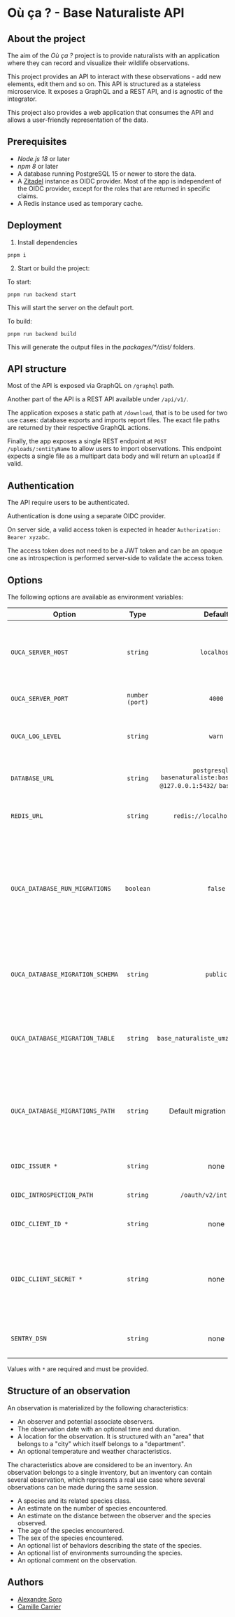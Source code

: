 # Où ça ? - Base Naturaliste API

## About the project

The aim of the _Où ça ?_ project is to provide naturalists with an application where they can record and visualize their wildlife observations.

This project provides an API to interact with these observations - add new elements, edit them and so on.
This API is structured as a stateless microservice. It exposes a GraphQL and a REST API, and is agnostic of the integrator.

This project also provides a web application that consumes the API and allows a user-friendly representation of the data.

## Prerequisites

- _Node.js 18_ or later
- _npm 8_ or later
- A database running PostgreSQL 15 or newer to store the data.
- A [Zitadel](https://zitadel.com/) instance as OIDC provider. Most of the app is independent of the OIDC provider, except for the roles that are returned in specific claims.
- A Redis instance used as temporary cache.

## Deployment

1. Install dependencies

```
pnpm i
```

2. Start or build the project:

To start:

```
pnpm run backend start
```

This will start the server on the default port.

To build:

```
pnpm run backend build
```

This will generate the output files in the _packages/\*/dist/_ folders.

## API structure

Most of the API is exposed via GraphQL on `/graphql` path.

Another part of the API is a REST API available under `/api/v1/`.

The application exposes a static path at `/download`, that is to be used for two use cases: database exports and imports report files. The exact file paths are returned by their respective GraphQL actions.

Finally, the app exposes a single REST endpoint at `POST /uploads/:entityName` to allow users to import observations. This endpoint expects a single file as a multipart data body and will return an `uploadId` if valid.

## Authentication

The API require users to be authenticated.

Authentication is done using a separate OIDC provider.

On server side, a valid access token is expected in header `Authorization: Bearer xyzabc`.

The access token does not need to be a JWT token and can be an opaque one as introspection is performed server-side to validate the access token.

## Options

The following options are available as environment variables:

| Option                           |      Type       |                                        Default                                         | Description                                                                                                                                                                                                                                         |
| -------------------------------- | :-------------: | :------------------------------------------------------------------------------------: | --------------------------------------------------------------------------------------------------------------------------------------------------------------------------------------------------------------------------------------------------- |
| `OUCA_SERVER_HOST`               |    `string`     |                                      `localhost`                                       | The address where the server listen to. See [Fastify docs](https://www.fastify.io/docs/latest/Reference/Server/#listen) for accepted values                                                                                                         |
| `OUCA_SERVER_PORT`               | `number (port)` |                                         `4000`                                         | The port used by the server                                                                                                                                                                                                                         |
| `OUCA_LOG_LEVEL`                 |    `string`     |                                         `warn`                                         | The log level of the server. Uses [Pino](https://github.com/pinojs/pino) logging levels                                                                                                                                                             |
| `DATABASE_URL`                   |    `string`     | `postgresql://` `basenaturaliste:basenaturaliste` `@127.0.0.1:5432/` `basenaturaliste` | The URL of the database to connect to                                                                                                                                                                                                               |
| `REDIS_URL` | `string`| `redis://localhost:6379/0` | The URL of the Redis instance to connect to. |
| `OUCA_DATABASE_RUN_MIGRATIONS`   |    `boolean`    |                                         `false`                                         | To enable or disable database migration scripts at startup. Default is `false` as it is expected to run migrations separately                                                                                                                                                                                          |
| `OUCA_DATABASE_MIGRATION_SCHEMA` |    `string`     |                                        `public`                                        | The name of the schema where to store the database migrations info                                                                                                                                                                                  |
| `OUCA_DATABASE_MIGRATION_TABLE`  |    `string`     |                          `base_naturaliste_umzug_migrations`                           | The name of the table where to store the database migrations info                                                                                                                                                                                   |
| `OUCA_DATABASE_MIGRATIONS_PATH`  |    `string`     |                                    Default migration folder path                                     | The path where the migration scripts are stored. Normally this should not need to be changed                                                                                                                                                        |
| `OIDC_ISSUER *` | `string` | none | The URL of the OIDC provider. |
| `OIDC_INTROSPECTION_PATH` | `string` | `/oauth/v2/introspect` | The path for introspection endpoint. |
| `OIDC_CLIENT_ID *` | `string` | none | Client ID to connect to OIDC. |
| `OIDC_CLIENT_SECRET *` | `string` | none | Client secret to connect to OIDC. The app implements the Client Credentials flow with Basic auth.|
| `SENTRY_DSN` | `string` | none | A [Sentry](https://sentry.io/) DSN used for error reporting |

Values with `*` are required and must be provided.

## Structure of an observation

An observation is materialized by the following characteristics:

- An observer and potential associate observers.
- The observation date with an optional time and duration.
- A location for the observation. It is structured with an "area" that belongs to a "city" which itself belongs to a "department".
- An optional temperature and weather characteristics.

The characteristics above are considered to be an inventory. An observation belongs to a single inventory, but an inventory can contain several observation, which represents a real use case where several observations can be made during the same session.

- A species and its related species class.
- An estimate on the number of species encountered.
- An estimate on the distance between the observer and the species observed.
- The age of the species encountered.
- The sex of the species encountered.
- An optional list of behaviors describing the state of the species.
- An optional list of environments surrounding the species.
- An optional comment on the observation.

## Authors

- [Alexandre Soro](https://github.com/alexandresoro)
- [Camille Carrier](https://github.com/camillecarrier)

